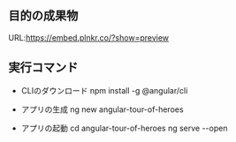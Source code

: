 ## 目的の成果物

URL:https://embed.plnkr.co/?show=preview

## 実行コマンド

- CLIのダウンロード
npm install -g @angular/cli

- アプリの生成
ng new angular-tour-of-heroes

- アプリの起動
cd angular-tour-of-heroes
ng serve --open

